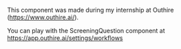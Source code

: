 This component was made during my internship at Outhire (https://www.outhire.ai/).

You can play with the ScreeningQuestion component at https://app.outhire.ai/settings/workflows
